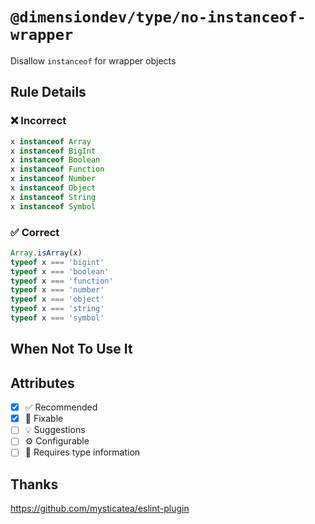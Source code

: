<!-- begin title -->

# `@dimensiondev/type/no-instanceof-wrapper`

Disallow `instanceof` for wrapper objects

<!-- end title -->

## Rule Details

### :x: Incorrect

```ts
x instanceof Array
x instanceof BigInt
x instanceof Boolean
x instanceof Function
x instanceof Number
x instanceof Object
x instanceof String
x instanceof Symbol
```

### :white_check_mark: Correct

```ts
Array.isArray(x)
typeof x === 'bigint'
typeof x === 'boolean'
typeof x === 'function'
typeof x === 'number'
typeof x === 'object'
typeof x === 'string'
typeof x === 'symbol'
```

## When Not To Use It

## Attributes

<!-- begin attributes -->

- [x] :white_check_mark: Recommended
- [x] :wrench: Fixable
- [ ] :bulb: Suggestions
- [ ] :gear: Configurable
- [ ] :thought_balloon: Requires type information

<!-- end attributes -->

## Thanks

<https://github.com/mysticatea/eslint-plugin>
